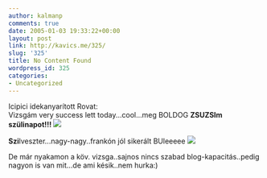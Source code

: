 ```yaml
---
author: kalmanp
comments: true
date: 2005-01-03 19:33:22+00:00
layout: post
link: http://kavics.me/325/
slug: '325'
title: No Content Found
wordpress_id: 325
categories:
- Uncategorized
---
```


Icipici idekanyarított Rovat:  
Vizsgám very success lett today...cool...meg BOLDOG **ZSUZSIm szülinapot!!! ![](http://kavics.freeblog.hu/Files/banan.gif)**




**Szi**lveszter...nagy-nagy..frankón jól sikerált BUleeeee ![](http://kavics.freeblog.hu/Files/banan2.gif)




De már nyakamon a köv. vizsga..sajnos nincs szabad blog-kapacitás..pedig nagyon is van mit...de ami késik..nem hurka:)
